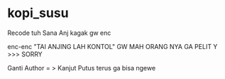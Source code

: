 # kopi_susu
Recode tuh Sana Anj kagak gw enc

enc-enc "TAI ANJING LAH KONTOL"
GW MAH ORANG NYA GA PELIT Y >>> SORRY

Ganti Author = > Kanjut Putus terus ga bisa ngewe

